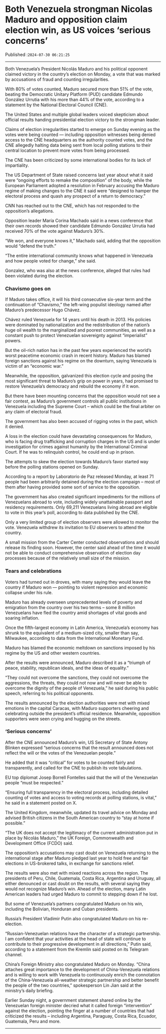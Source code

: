 # Both Venezuela strongman Nicolas Maduro and opposition claim election win, as US voices ‘serious concerns’

Published :`2024-07-30 06:21:25`

---

Both Venezuela’s President Nicolás Maduro and his political opponent claimed victory in the country’s election on Monday, a vote that was marked by accusations of fraud and counting irregularities.

With 80% of votes counted, Maduro secured more than 51% of the vote, beating the Democratic Unitary Platform (PUD) candidate Edmundo González Urrutia with his more than 44% of the vote, according to a statement by the National Electoral Council (CNE).

The United States and multiple global leaders voiced skepticism about official results handing presidential election victory to the strongman leader.

Claims of election irregularities started to emerge on Sunday evening as the votes were being counted — including opposition witnesses being denied access to the CNE headquarters as the authority counted votes, and the CNE allegedly halting data being sent from local polling stations to their central location to prevent more votes from being processed.

The CNE has been criticized by some international bodies for its lack of impartiality.

The US Department of State raised concerns last year about what it said were “ongoing efforts to remake the composition” of the body, while the European Parliament adopted a resolution in February accusing the Maduro regime of making changes to the CNE it said were “designed to hamper the electoral process and quash any prospect of a return to democracy.”

CNN has reached out to the CNE, which has not responded to the opposition’s allegations.

Opposition leader María Corina Machado said in a news conference that their own records showed their candidate Edmundo González Urrutia had received 70% of the vote against Maduro’s 30%.

“We won, and everyone knows it,” Machado said, adding that the opposition would “defend the truth.”

“The entire international community knows what happened in Venezuela and how people voted for change,” she said.

Gonzalez, who was also at the news conference, alleged that rules had been violated during the election.

### Chavismo goes on

If Maduro takes office, it will his third consecutive six-year term and the continuation of “Chavismo,” the left-wing populist ideology named after Maduro’s predecessor Hugo Chávez.

Chávez ruled Venezuela for 14 years until his death in 2013. His policies were dominated by nationalization and the redistribution of the nation’s huge oil wealth to the marginalized and poorest communities, as well as a constant push to protect Venezuelan sovereignty against “imperialist” powers.

But the oil-rich nation has in the past few years experienced the world’s worst peacetime economic crash in recent history. Maduro has blamed foreign sanctions against his regime on the downturn, saying Venezuela is victim of an “economic war.”

Meanwhile, the opposition, galvanized this election cycle and posing the most significant threat to Maduro’s grip on power in years, had promised to restore Venezuela’s democracy and rebuild the economy if it won.

But there have been mounting concerns that the opposition would not see a fair contest, as Maduro’s government controls all public institutions in Venezuela including the Supreme Court – which could be the final arbiter on any claim of electoral fraud.

The government has also been accused of rigging votes in the past, which it denied.

A loss in the election could have devastating consequences for Maduro, who is facing drug trafficking and corruption charges in the US and is under investigation for crimes against humanity by the International Criminal Court. If he was to relinquish control, he could end up in prison.

The attempts to skew the election towards Maduro’s favor started way before the polling stations opened on Sunday.

According to a report by Laboratorio de Paz released Monday, at least 71 people had been arbitrarily detained during the election campaign – most of them after having provided some sort of service to the opposition.

The government has also created significant impediments for the millions of Venezuelans abroad to vote, including widely unattainable passport and residency requirements. Only 69,211 Venezuelans living abroad are eligible to vote in this year’s poll, according to data published by the CNE.

Only a very limited group of election observers were allowed to monitor the vote. Venezuela withdrew its invitation to EU observers to attend the country.

A small mission from the Carter Center conducted observations and should release its finding soon. However, the center said ahead of the time it would not be able to conduct comprehensive observation of election day processes because of the relatively small size of the mission.

### Tears and celebrations

Voters had turned out in droves, with many saying they would leave the country if Maduro won — pointing to violent repression and economic collapse under his rule.

Maduro has already overseen unprecedented levels of poverty and emigration from the country over his two terms – some 8 million Venezuelans have fled the country amid shortages of vital goods and soaring inflation.

Once the fifth-largest economy in Latin America, Venezuela’s economy has shrunk to the equivalent of a medium-sized city, smaller than say, Milwaukee, according to data from the International Monetary Fund.

Maduro has blamed the economic meltdown on sanctions imposed by his regime by the US and other western countries.

After the results were announced, Maduro described it as a “triumph of peace, stability, republican ideals, and the ideas of equality.”

“They could not overcome the sanctions, they could not overcome the aggressions, the threats, they could not now and will never be able to overcome the dignity of the people of Venezuela,” he said during his public speech, referring to his political opponents.

The results announced by the election authorities were met with mixed emotions in the capital Caracas, with Maduro supporters cheering and celebrating outside the president’s official residence. Meanwhile, opposition supporters were seen crying and hugging on the streets.

### ‘Serious concerns’

After the CNE announced Maduro’s win, US Secretary of State Antony Blinken expressed “serious concerns that the result announced does not reflect the will or the votes of the Venezuelan people.”

He added that it was “critical” for votes to be counted fairly and transparently, and called for the CNE to publish its vote tabulations.

EU top diplomat Josep Borrell Fontelles said that the will of the Venezuelan people “must be respected.”

“Ensuring full transparency in the electoral process, including detailed counting of votes and access to voting records at polling stations, is vital,” he said in a statement posted on X.

The United Kingdom, meanwhile, updated its travel advice on Monday and advised British citizens in the South American country to “stay at home if possible.”

“The UK does not accept the legitimacy of the current administration put in place by Nicolás Maduro,” the UK Foreign, Commonwealth and Development Office (FCDO) said.

The opposition’s accusations may cast doubt on Venezuela returning to the international stage after Maduro pledged last year to hold free and fair elections in US-brokered talks, in exchange for sanctions relief.

The results were also met with mixed reactions across the region. The presidents of Peru, Chile, Guatemala, Costa Rica, Argentina and Uruguay, all either denounced or cast doubt on the results, with several saying they would not recognize Maduro’s win. Ahead of the election, many Latin American leaders had urged Maduro to commit to stepping down if he lost.

But some of Venezuela’s partners congratulated Maduro on his win, including the Bolivian, Honduran and Cuban presidents.

Russia’s President Vladimir Putin also congratulated Maduro on his re-election.

“Russian-Venezuelan relations have the character of a strategic partnership. I am confident that your activities at the head of state will continue to contribute to their progressive development in all directions,” Putin said, according to a statement from the Kremlin said posted on its Telegram channel.

China’s Foreign Ministry also congratulated Maduro on Monday. “China attaches great importance to the development of China-Venezuela relations and is willing to work with Venezuela to continuously enrich the connotation of the China-Venezuela all-weather strategic partnership and better benefit the people of the two countries,” spokesperson Lin Jian said at the ministry’s daily briefing.

Earlier Sunday night, a government statement shared online by the Venezuelan foreign minister decried what it called foreign “intervention” against the election, pointing the finger at a number of countries that had criticized the results – including Argentina, Paraguay, Costa Rica, Ecuador, Guatemala, Peru and more.

---

